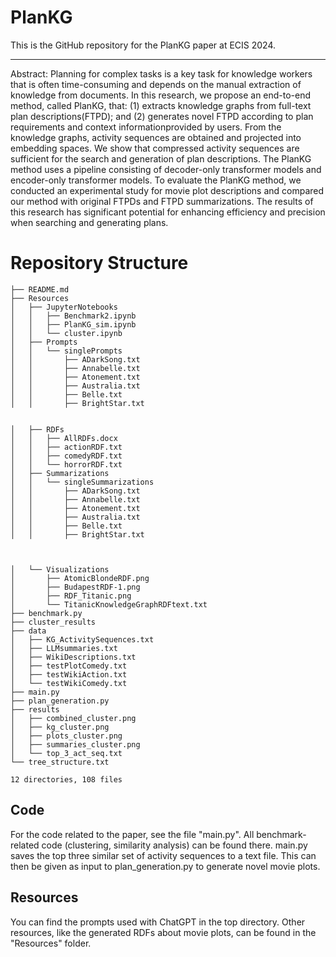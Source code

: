# PlanKG

This is the GitHub repository for the PlanKG paper at ECIS 2024.

---

Abstract: 
Planning for complex tasks is a key task for knowledge workers that is often time-consuming and depends on the manual extraction of knowledge from documents. In this research, we propose an end-to-end method, called PlanKG, that: (1) extracts knowledge graphs from full-text plan descriptions(FTPD); and (2) generates novel FTPD according to plan requirements and context informationprovided by users. From the knowledge graphs, activity sequences are obtained and projected into embedding spaces. We show that compressed activity sequences are sufficient for the search and generation of plan descriptions. The PlanKG method uses a pipeline consisting of decoder-only transformer models and encoder-only transformer models. To evaluate the PlanKG method, we conducted an experimental study for movie plot descriptions and compared our method with original FTPDs and FTPD summarizations. The results of this research has significant potential for enhancing efficiency and precision when searching and generating plans.



# Repository Structure

```
├── README.md
├── Resources
│   ├── JupyterNotebooks
│   │   ├── Benchmark2.ipynb
│   │   ├── PlanKG_sim.ipynb
│   │   └── cluster.ipynb
│   ├── Prompts
│   │   └── singlePrompts
│   │       ├── ADarkSong.txt
│   │       ├── Annabelle.txt
│   │       ├── Atonement.txt
│   │       ├── Australia.txt
│   │       ├── Belle.txt
│   │       ├── BrightStar.txt


│   ├── RDFs
│   │   ├── AllRDFs.docx
│   │   ├── actionRDF.txt
│   │   ├── comedyRDF.txt
│   │   └── horrorRDF.txt
│   ├── Summarizations
│   │   └── singleSummarizations
│   │       ├── ADarkSong.txt
│   │       ├── Annabelle.txt
│   │       ├── Atonement.txt
│   │       ├── Australia.txt
│   │       ├── Belle.txt
│   │       ├── BrightStar.txt



│   └── Visualizations
│       ├── AtomicBlondeRDF.png
│       ├── BudapestRDF-1.png
│       ├── RDF_Titanic.png
│       └── TitanicKnowledgeGraphRDFtext.txt
├── benchmark.py
├── cluster_results
├── data
│   ├── KG_ActivitySequences.txt
│   ├── LLMsummaries.txt
│   ├── WikiDescriptions.txt
│   ├── testPlotComedy.txt
│   ├── testWikiAction.txt
│   └── testWikiComedy.txt
├── main.py
├── plan_generation.py
├── results
│   ├── combined_cluster.png
│   ├── kg_cluster.png
│   ├── plots_cluster.png
│   ├── summaries_cluster.png
│   └── top_3_act_seq.txt
└── tree_structure.txt

12 directories, 108 files
```


## Code
For the code related to the paper, see the file "main.py". All benchmark-related code (clustering, similarity analysis) can be found there. main.py saves the top three similar set of activity sequences to a text file. This can then be given as input to plan_generation.py to generate novel movie plots. 

## Resources
You can find the prompts used with ChatGPT in the top directory. Other resources, like the generated RDFs about movie plots, can be found in the "Resources" folder.
